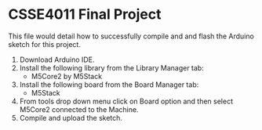 # CSSE4011 Final Project
This file would detail how to successfully compile and and flash the Arduino sketch for this project.

1. Download Arduino IDE.
2. Install the following library from the Library Manager tab:
   - M5Core2 by M5Stack
3. Install the following board from the Board Manager tab:
   - M5Stack
4. From tools drop down menu click on Board option and then select M5Core2 connected to the Machine.
5. Compile and upload the sketch.
